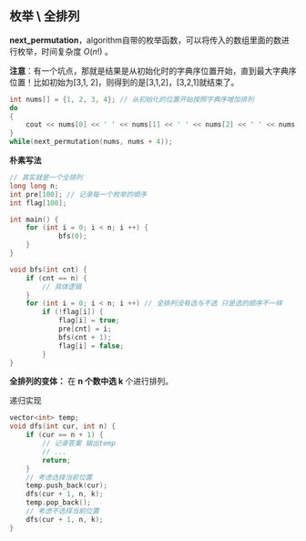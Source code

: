 ## 枚举 \ 全排列

**next_permutation**，algorithm自带的枚举函数，可以将传入的数组里面的数进行枚举，时间复杂度 $O(n!)$  。

**注意**：有一个坑点，那就是结果是从初始化时的字典序位置开始，直到最大字典序位置！比如初始为[3,1, 2]，则得到的是[3,1,2]，[3,2,1]就结束了。

```c++
int nums[] = {1, 2, 3, 4}; // 从初始化的位置开始按照字典序增加排列
do
{
    cout << nums[0] << ' ' << nums[1] << ' ' << nums[2] << ' ' << nums[3] << endl;
}
while(next_permutation(nums, nums + 4));
```

**朴素写法**

```c++
// 其实就是一个全排列
long long n;
int pre[100]; // 记录每一个枚举的顺序
int flag[100];

int main() {
	for (int i = 0; i < n; i ++) {
	        bfs(0);
	}
}

void bfs(int cnt) {
    if (cnt == n) {
        // 具体逻辑
    }
    for (int i = 0; i < n; i ++) // 全排列没有选与不选 只是选的顺序不一样
        if (!flag[i]) {
            flag[i] = true;
            pre[cnt] = i;
            bfs(cnt + 1);
            flag[i] = false;            
        }
}
```

**全排列的变体：** 在 **n 个数中选 k** 个进行排列。

递归实现

```c++
vector<int> temp;
void dfs(int cur, int n) {
    if (cur == n + 1) {
        // 记录答案 输出temp
        // ...
        return;
    }
    // 考虑选择当前位置
    temp.push_back(cur);
    dfs(cur + 1, n, k);
    temp.pop_back();
    // 考虑不选择当前位置
    dfs(cur + 1, n, k);
}
```


